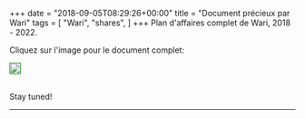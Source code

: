 +++
date = "2018-09-05T08:29:26+00:00"
title = "Document précieux par Wari"
tags = [
    "Wari",
    "shares",
]
+++
Plan d'affaires complet de Wari, 2018 - 2022.

Cliquez sur l'image pour le document complet:

<div class="container" style="width:auto">
  <a target="blank" href="https://res.cloudinary.com/vincentstradic/raw/upload/v1526231715/Fiche_de_pre%CC%81sentation_du_Business_plan_de_WARI_SA_ggcais.doc">
    <img src="https://image.ibb.co/eiLxBJ/m180_12.jpg" style="padding:1px;border:thin solid green;max-width:100%">
  </a>
</div>


<!--more-->
<br>

Stay tuned!


<hr>
